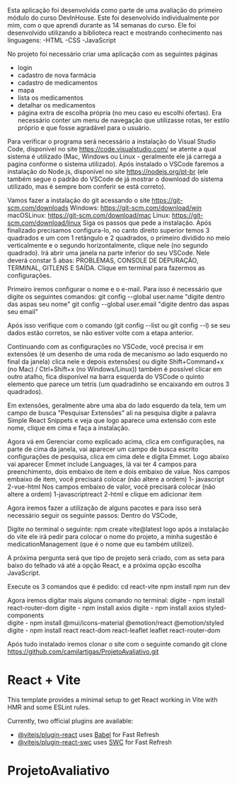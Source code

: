 Esta aplicação foi desenvolvida como parte de uma avaliação do primeiro módulo do curso DevInHouse.
Este foi desenvolvido individualmente por mim, com o que aprendi durante as 14 semanas do curso.
Ele foi desenvolvido utilizando a biblioteca react e mostrando conhecimento nas linguagens:
-HTML
-CSS
-JavaScript

No projeto foi necessário criar uma aplicação com as seguintes páginas
- login
- cadastro de nova farmácia
- cadastro de medicamentos
- mapa
- lista os medicamentos
- detalhar os medicamentos
- página extra de escolha própria (no meu caso eu escolhi ofertas).
Era necessário conter um menu de navegação que utilizasse rotas, ter estilo próprio e que fosse agradável para o usuário.

Para verificar o programa será necessário a instalação do Visual Studio Code, disponível no site https://code.visualstudio.com/ se atente a qual sistema é utilizado (Mac, Windows ou Linux - geralmente ele já carrega a pagina conforme o sistema utilizado).
Após instalado o VSCode faremos a instalação do Node.js, disponível no site https://nodejs.org/pt-br (ele também segue o padrão do VSCode de já mostrar o download do sistema utilizado, mas é sempre bom conferir se está correto).

Vamos fazer a instalação do git acessando o site  https://git-scm.com/downloads 
Windows: https://git-scm.com/download/win
macOSLinux: https://git-scm.com/download/mac
Linux: https://git-scm.com/download/linux
Siga os passos que pede a instalação. Após finalizado precisamos configura-lo, 
no canto direito superior temos 3 quadrados e um com 1 retângulo e 2 quadrados, o primeiro dividido no meio verticalmente e o segundo horizontalmente, clique nele (no segundo quadrado). Irá abrir uma janela na parte inferior do seu VSCode. Nele deverá constar 5 abas: PROBLEMAS, CONSOLE DE DEPURAÇÃO, TERMINAL, GITLENS E SAÍDA. Clique em terminal para fazermos as configurações.

Primeiro iremos configurar o nome e o e-mail.
Para isso é necessário que digite os seguintes comandos:
git config --global user.name "digite dentro das aspas seu nome"
git config --global user.email "digite dentro das aspas seu email"

Após isso verifique com o comando (git config --list    ou  git config --l) se seu dados estão corretos, se não estiver volte com a etapa anterior.

Continuando com as configurações no VSCode, você precisa ir em extensões (é um desenho de uma roda de mecanismo ao lado esquerdo no final da janela) clica nele e depois extensões( ou digite Shift+Command+x (no Mac) / Ctrl+Shift+x (no Windows/Linux)) também é possível clicar em outro atalho, fica disponível na barra esquerda do VSCode o quinto elemento que parece um tetris (um quadradinho se encaixando em outros 3 quadrados).

Em extensões, geralmente abre uma aba do lado esquerdo da tela, tem um campo de busca "Pesquisar Extensões" ali na pesquisa digite a palavra Simple React Snippets e veja que logo aparece uma extensão com este nome, clique em cima e faça a instalação.

Agora vá em Gerenciar como explicado acima, clica em configurações, na parte de cima da janela, vai aparecer um campo de busca escrito configurações de pesquisa, clica em cima dele e digita Emmet.
Logo abaixo vai aparecer Emmet include Languages, lá vai ter 4 campos para preenchimento, dois embaixo de item e dois embaixo de value.
Nos campos embaixo de item, você precisará colocar (não altere a ordem)
1- javascript
2-vue-html
Nos campos embaixo de valor, você precisará colocar (não altere a ordem)
1-javascriptreact
2-html
e clique em adicionar item

Agora iremos fazer a utilização de alguns pacotes e para isso será necessário seguir os seguinte passos:
Dentro do VSCode, 

Digite no terminal o seguinte: npm create vite@latest
logo após a instalação do vite ele irá pedir para colocar o nome do projeto, a minha sugestão é medicationManagement (que é o nome que eu também utilizei).

A próxima pergunta será que tipo de projeto será criado, com as seta para baixo do telhado vá até a opção React, e a próxima opção escolha JavaScript.

Execute os 3 comandos que é pedido: cd react-vite
                                    npm install
                                    npm run dev


Agora iremos digitar mais alguns comando no terminal:
digite - npm install react-router-dom
digite - npm install axios 
digite - npm install axios styled-components  
digite - npm install @mui/icons-material @emotion/react @emotion/styled  
digite - npm install react react-dom react-leaflet leaflet react-router-dom

Após tudo instalado iremos clonar o site com o seguinte comando
git clone https://github.com/camilartigas/ProjetoAvaliativo.git




# React + Vite

This template provides a minimal setup to get React working in Vite with HMR and some ESLint rules.

Currently, two official plugins are available:

- [@vitejs/plugin-react](https://github.com/vitejs/vite-plugin-react/blob/main/packages/plugin-react/README.md) uses [Babel](https://babeljs.io/) for Fast Refresh
- [@vitejs/plugin-react-swc](https://github.com/vitejs/vite-plugin-react-swc) uses [SWC](https://swc.rs/) for Fast Refresh
# ProjetoAvaliativo
